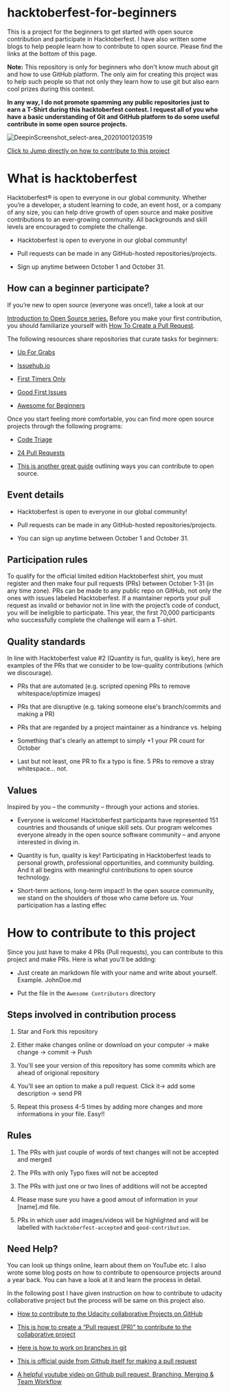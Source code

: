 # hacktoberfest-for-beginners

This is a project for the beginners to get started with open source contribution and participate in Hacktoberfest. I have also written some blogs to help people learn how to contribute to open source. Please find the links at the bottom of this page.

**Note:** This repository is only for beginners who don't know much about git and how to use GitHub platform. The only aim for creating this project was to help such people so that not only they learn how to use git but also earn cool prizes during this contest.

**In any way, I do not promote spamming any public repositories just to earn a T-Shirt during this hacktoberfest contest. I request all of you who have a basic understanding of Git and GitHub platform to do some useful contribute in some open source projects.**

![DeepinScreenshot_select-area_20201001203519](https://user-images.githubusercontent.com/28767301/94827087-a7c5ef00-0425-11eb-9428-76e60e5d18e0.png)

[Click to Jump directly on how to contribute to this project](#How-to-contribute-to-this-project)


# What is hacktoberfest

Hacktoberfest® is open to everyone in our global community. Whether you’re a developer, a student learning to code, an event host, or a company of any size, you can help drive growth of open source and make positive contributions to an ever-growing community. All backgrounds and skill levels are encouraged to complete the challenge.

- Hacktoberfest is open to everyone in our global community!

- Pull requests can be made in any GitHub-hosted repositories/projects.
- Sign up anytime between October 1 and October 31.

## How can a beginner participate?

If you’re new to open source (everyone was once!), take a look at our

[Introduction to Open Source series.](https://www.digitalocean.com/community/tutorial_series/an-introduction-to-open-source)
Before you make your first contribution, you should familiarize yourself with [How To Create a Pull Request](https://www.digitalocean.com/community/tutorials/how-to-create-a-pull-request-on-github).

The following resources share repositories that curate tasks for beginners:

- [Up For Grabs](https://up-for-grabs.net/#/)

- [Issuehub.io](http://issuehub.io/)

- [First Timers Only](https://www.firsttimersonly.com/)

- [Good First Issues](https://goodfirstissues.com/)

- [Awesome for Beginners](https://github.com/mungell/awesome-for-beginners)

Once you start feeling more comfortable, you can find more open source projects through the following programs:

- [Code Triage](https://www.codetriage.com/)

- [24 Pull Requests](https://24pullrequests.com/)

- [This is another great guide](https://opensource.guide/how-to-contribute/) outlining ways you can contribute to open source.

## Event details

- Hacktoberfest is open to everyone in our global community!

- Pull requests can be made in any GitHub-hosted repositories/projects.

- You can sign up anytime between October 1 and October 31.

## Participation rules

To qualify for the official limited edition Hacktoberfest shirt, you must register and then make four pull requests (PRs) between October 1-31 (in any time zone). PRs can be made to any public repo on GitHub, not only the ones with issues labeled Hacktoberfest. If a maintainer reports your pull request as invalid or behavior not in line with the project’s code of conduct, you will be ineligible to participate. This year, the first 70,000 participants who successfully complete the challenge will earn a T-shirt.

## Quality standards

In line with Hacktoberfest value #2 (Quantity is fun, quality is key), here are examples of the PRs that we consider to be low-quality contributions (which we discourage).

- PRs that are automated (e.g. scripted opening PRs to remove whitespace/optimize images)

- PRs that are disruptive (e.g. taking someone else's branch/commits and making a PR)

- PRs that are regarded by a project maintainer as a hindrance vs. helping

- Something that's clearly an attempt to simply +1 your PR count for October

- Last but not least, one PR to fix a typo is fine. 5 PRs to remove a stray whitespace... not.

## Values

Inspired by you – the community – through your actions and stories.

- Everyone is welcome! Hacktoberfest participants have represented 151 countries and thousands of unique skill sets. Our program welcomes everyone already in the open source software community – and anyone interested in diving in.

- Quantity is fun, quality is key! Participating in Hacktoberfest leads to personal growth, professional opportunities, and community building. And it all begins with meaningful contributions to open source technology.

- Short-term actions, long-term impact! In the open source community, we stand on the shoulders of those who came before us. Your participation has a lasting effec

# How to contribute to this project

Since you just have to make 4 PRs (Pull requests), you can contribute to this project and make PRs.
Here is what you'll be adding:

- Just create an markdown file with your name and write about yourself. Example. JohnDoe.md

- Put the file in the `Awesome Contributors` directory

## Steps involved in contribution process

1. Star and Fork this repository

2. Either make changes online or download on your computer -> make change -> commit -> Push

3. You'll see your version of this repository has some commits which are ahead of origional repository

4. You'll see an option to make a pull request. Click it-> add some description -> send PR

5. Repeat this prosess 4-5 times by adding more changes and more informations in your file. Easy!!

## Rules

1. The PRs with just couple of words of text changes will not be accepted and merged

2. The PRs with only Typo fixes will not be accepted

3. The PRs with just one or two lines of additions will not be accepted

4. Please mase sure you have a good amout of information in your [name].md file.

5. PRs in which user add images/videos will be highlighted and will be labelled with `hacktoberfest-accepted` and `good-contribution`.

## Need Help?

You can look up things online, learn about them on YouTube etc. I also wrote some blog posts on how to contribute to opensource projects around a year back. You can have a look at it and learn the process in detail.

In the following post I have given instruction on how to contribute to udacity collaborative project but the process will be same on this project also.

- [How to contribute to the Udacity collaborative Projects on GitHub](https://medium.com/@shubham.prakash/here-is-how-to-contribute-to-the-udacity-collaborative-projects-on-github-616aee567a6a)

- [This is how to create a “Pull request (PR)” to contribute to the collaborative project](https://medium.com/@shubham.prakash/this-is-how-to-create-pull-request-pr-to-contribute-to-the-collaborative-project-f43b1a6fe614)

- [Here is how to work on branches in git](https://medium.com/@shubham.prakash/here-is-how-to-work-on-branches-in-git-1aa68c9565c)

- [This is official guide from Github itself for making a pull request](https://help.github.com/en/articles/creating-a-pull-request)

- [A helpful youtube video on Github pull request, Branching, Merging & Team Workflow](https://www.youtube.com/watch?v=oFYyTZwMyAg)
